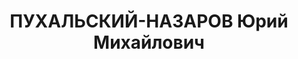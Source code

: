 ---
title: ПУХАЛЬСКИЙ-НАЗАРОВ Юрий Михайлович
description: "Род. в 1897, г. Орел, русский, обр.: среднее, бывший член ВКП(б). Проживал:\
  \ г. Ессентуки. Председатель краевого совета Осоавиахима \n  Арестован 30.05.1937.\
  \ Приговор: ВМН. Расстрелян"
---